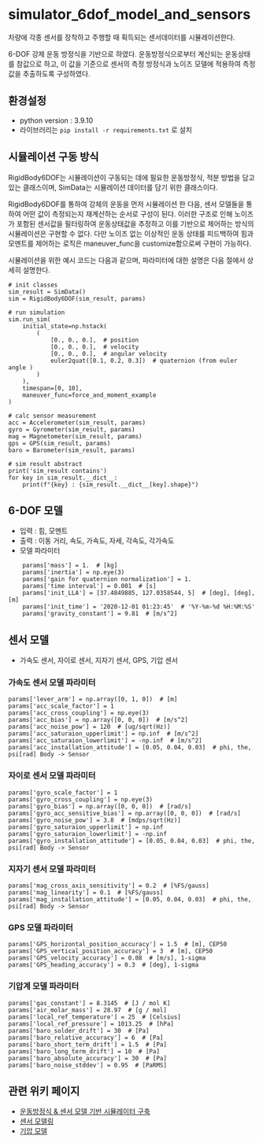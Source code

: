 # simulator_6dof_model_and_sensors

차량에 각종 센서를 장착하고 주행할 때 획득되는 센서데이터를 시뮬레이션한다.

6-DOF 강제 운동 방정식을 기반으로 하였다. 
운동방정식으로부터 계산되는 운동상태를 참값으로 하고, 
이 값을 기준으로 센서의 측정 방정식과 노이즈 모델에 적용하여 측정값을 추출하도록 구성하였다.


## 환경설정
- python version : 3.9.10
- 라이브러리는 `pip install -r requirements.txt` 로 설치

## 시뮬레이션 구동 방식
RigidBody6DOF는 시뮬레이션이 구동되는 데에 필요한 운동방정식, 적분 방법을 담고 있는 클래스이며, 
SimData는 시뮬레이션 데이터를 담기 위한 클래스이다.

RigidBody6DOF를 통하여 강체의 운동을 먼저 시뮬레이션 한 다음, 센서 모델들을 통하여 어떤 값이 측정되는지 재계산하는 순서로 구성이 된다.
이러한 구조로 인해 노이즈가 포함된 센서값을 필터링하여 운동상태값을 추정하고 이를 기반으로 제어하는 방식의 시뮬레이션은 구현할 수 없다. 
다만 노이즈 없는 이상적인 운동 상태를 피드백하여 힘과 모멘트를 제어하는 로직은 maneuver_func을 customize함으로써 구현이 가능하다.

시뮬레이션을 위한 예시 코드는 다음과 같으며, 파라미터에 대한 설명은 다음 절에서 상세히 설명한다.



    # init classes
    sim_result = SimData()
    sim = RigidBody6DOF(sim_result, params)

    # run simulation
    sim.run_sim(
        initial_state=np.hstack(
            (
                [0., 0., 0.],  # position
                [0., 0., 0.],  # velocity
                [0., 0., 0.],  # angular velocity
                euler2quat([0.1, 0.2, 0.3])  # quaternion (from euler angle )
            )
        ),
        timespan=[0, 10],
        maneuver_func=force_and_moment_example
    )

    # calc sensor measurement
    acc = Accelerometer(sim_result, params)
    gyro = Gyrometer(sim_result, params)
    mag = Magnetometer(sim_result, params)
    gps = GPS(sim_result, params)
    baro = Barometer(sim_result, params)

    # sim result abstract
    print('sim_result contains')
    for key in sim_result.__dict__:
        print(f"{key} : {sim_result.__dict__[key].shape}")



## 6-DOF 모델
- 입력 : 힘, 모멘트
- 출력 : 이동 거리, 속도, 가속도, 자세, 각속도, 각가속도
- 모델 파라미터
```
    params['mass'] = 1.  # [kg]
    params['inertia'] = np.eye(3)
    params['gain for quaternion normalization'] = 1.
    params['time interval'] = 0.001  # [s]
    params['init_LLA'] = [37.4849885, 127.0358544, 5]  # [deg], [deg], [m]
    params['init_time'] = '2020-12-01 01:23:45'  # '%Y-%m-%d %H:%M:%S'
    params['gravity_constant'] = 9.81  # [m/s^2]
```

## 센서 모델
- 가속도 센서, 자이로 센서, 지자기 센서, GPS, 기압 센서


### 가속도 센서 모델 파라미터
    params['lever_arm'] = np.array([0, 1, 0])  # [m]
    params['acc_scale_factor'] = 1
    params['acc_cross_coupling'] = np.eye(3)
    params['acc_bias'] = np.array([0, 0, 0])  # [m/s^2]
    params['acc_noise_pow'] = 120  # [ug/sqrt(Hz)]
    params['acc_saturaion_upperlimit'] = np.inf  # [m/s^2]
    params['acc_saturaion_lowerlimit'] = -np.inf  # [m/s^2]
    params['acc_installation_attitude'] = [0.05, 0.04, 0.03]  # phi, the, psi[rad] Body -> Sensor

### 자이로 센서 모델 파라미터
    params['gyro_scale_factor'] = 1
    params['gyro_cross_coupling'] = np.eye(3)
    params['gyro_bias'] = np.array([0, 0, 0])  # [rad/s]
    params['gyro_acc_sensitive_bias'] = np.array([0, 0, 0])  # [rad/s]
    params['gyro_noise_pow'] = 3.8  # [mdps/sqrt(Hz)]
    params['gyro_saturaion_upperlimit'] = np.inf
    params['gyro_saturaion_lowerlimit'] = -np.inf
    params['gyro_installation_attitude'] = [0.05, 0.04, 0.03]  # phi, the, psi[rad] Body -> Sensor

### 지자기 센서 모델 파라미터
    params['mag_cross_axis_sensitivity'] = 0.2  # [%FS/gauss]
    params['mag_linearity'] = 0.1  # [%FS/gauss]
    params['mag_installation_attitude'] = [0.05, 0.04, 0.03]  # phi, the, psi[rad] Body -> Sensor

### GPS 모델 파라미터
    params['GPS_horizontal_position_accuracy'] = 1.5  # [m], CEP50
    params['GPS_vertical_position_accuracy'] = 3  # [m], CEP50
    params['GPS_velocity_accuracy'] = 0.08  # [m/s], 1-sigma
    params['GPS_heading_accuracy'] = 0.3  # [deg], 1-sigma

### 기압계 모델 파라미터
    params['gas_constant'] = 8.3145  # [J / mol K]
    params['air_molar_mass'] = 28.97  # [g / mol]
    params['local_ref_temperature'] = 25  # [Celsius]
    params['local_ref_pressure'] = 1013.25  # [hPa]
    params['baro_solder_drift'] = 30  # [Pa]
    params['baro_relative_accuracy'] = 6  # [Pa]
    params['baro_short_term_drift'] = 1.5  # [Pa]
    params['baro_long_term_drift'] = 10  # [Pa]
    params['baro_absolute_accuracy'] = 30  # [Pa]
    params['baro_noise_stddev'] = 0.95  # [PaRMS]
    

## 관련 위키 페이지

- [운동방정식 & 센서 모델 기반 시뮬레이터 구축](https://42dot.atlassian.net/wiki/spaces/UFII/pages/2458320935)
- [센서 모델링](https://42dot.atlassian.net/wiki/spaces/UFII/pages/2471198899)
- [기압 모델](https://42dot.atlassian.net/wiki/spaces/UFII/pages/2476376080/WIP)
